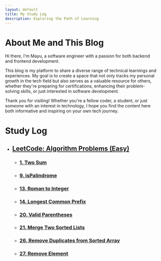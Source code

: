 ```yaml
---
layout: default
title: My Study Log
description: Exploring the Path of Learning
---
```

# About Me and This Blog
Hi there, I'm Mayu, a software engineer with a passion for both backend and frontend development.

This blog is my platform to share a diverse range of technical learnings and experiences.
My goal is to create a space that not only tracks my personal growth in the tech field but also serves as a valuable resource for others, whether they're preparing for certifications, enhancing their problem-solving skills, or just interested in software development.

Thank you for visiting! Whether you're a fellow coder, a student, or just someone with an interest in technology, I hope you find the content here both informative and inspiring on your own tech journey.

# Study Log
- ## [LeetCode: Algorithm Problems (Easy)](./algorithm/index.html)
  - ### [1. Two Sum](./algorithm/two-sum.html)
  - ### [9. isPalindrome](./algorithm/is-palindrome.html)
  - ### [13. Roman to Integer](./algorithm/roman-to-integer.html)
  - ### [14. Longest Common Prefix](./algorithm/longest-common-prefix.html)
  - ### [20. Valid Parentheses](./algorithm/valid-parentheses.html)
  - ### [21. Merge Two Sorted Lists](./algorithm/merge-two-sorted-lists.html)
  - ### [26. Remove Duplicates from Sorted Array](./algorithm/remove-duplicates-from-sorted-array.html)
  - ### [27. Remove Element](./algorithm/remove-element.html)
